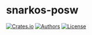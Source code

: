 # snarkos-posw

[![Crates.io](https://img.shields.io/crates/v/snarkos-posw.svg?color=neon)](https://crates.io/crates/snarkos-posw)
[![Authors](https://img.shields.io/badge/authors-Aleo-orange.svg)](../AUTHORS)
[![License](https://img.shields.io/badge/License-GPLv3-blue.svg)](./LICENSE.md)
